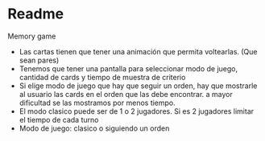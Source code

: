 #  Readme


Memory game

- Las cartas tienen que tener una animación que permita voltearlas. (Que sean pares)
- Tenemos que tener una pantalla para seleccionar modo de juego, cantidad de cards y tiempo de muestra de criterio
- Si elige modo de juego que hay que seguir un orden, hay que mostrarle al usuario las cards en el orden que las debe encontrar. a mayor dificultad se las mostramos por menos tiempo.
- El modo clasico puede ser de 1 o 2 jugadores. Si es 2 jugadores limitar el tiempo de cada turno
- Modo de juego: clasico o siguiendo un orden







